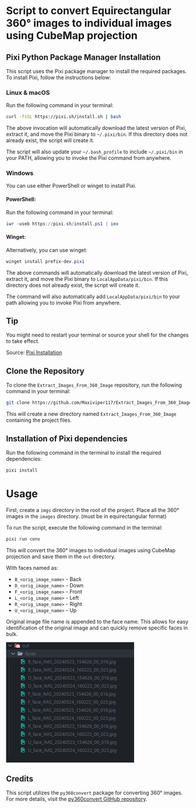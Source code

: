 # Script to convert Equirectangular 360° images to individual images using CubeMap projection

## Pixi Python Package Manager Installation

This script uses the Pixi package manager to install the required packages. To install Pixi, follow the instructions below:

### Linux & macOS

Run the following command in your terminal:

```bash
curl -fsSL https://pixi.sh/install.sh | bash
```

The above invocation will automatically download the latest version of Pixi, extract it, and move the Pixi binary to `~/.pixi/bin`. If this directory does not already exist, the script will create it.

The script will also update your `~/.bash_profile` to include `~/.pixi/bin` in your PATH, allowing you to invoke the Pixi command from anywhere.

### Windows

You can use either PowerShell or winget to install Pixi.

#### PowerShell:

Run the following command in your terminal:

```powershell
iwr -useb https://pixi.sh/install.ps1 | iex
```

#### Winget:

Alternatively, you can use winget:

```powershell
winget install prefix-dev.pixi
```

The above commands will automatically download the latest version of Pixi, extract it, and move the Pixi binary to `LocalAppData/pixi/bin`. If this directory does not already exist, the script will create it.

The command will also automatically add `LocalAppData/pixi/bin` to your path allowing you to invoke Pixi from anywhere.

## Tip

You might need to restart your terminal or source your shell for the changes to take effect.

Source: [Pixi Installation](https://pixi.sh/latest/#installation)


## Clone the Repository

To clone the `Extract_Images_From_360_Image` repository, run the following command in your terminal:

```bash
git clone https://github.com/Maxiviper117/Extract_Images_From_360_Image.git
```

This will create a new directory named `Extract_Images_From_360_Image` containing the project files.

## Installation of Pixi dependencies

Run the following command in the terminal to install the required dependencies:

```powershell
pixi install
```


# Usage

First, create a `imgs` directory in the root of the project. Place all the 360° images in the `images` directory. (must be in equirectangular format)

To run the script, execute the following command in the terminal:

```powershell
pixi run conv
```

This will convert the 360° images to individual images using CubeMap projection and save them in the `out` directory.

With faces named as:
- `B_<orig_image_name>` - Back
- `D_<orig_image_name>` - Down
- `F_<orig_image_name>` - Front
- `L_<orig_image_name>` - Left
- `R_<orig_image_name>` - Right
- `U_<orig_image_name>` - Up

Original image file name is appended to the face name. This allows for easy identification of the original image and can quickly remove specific faces in bulk.

![alt text](/assets/image.png)

## Credits

This script utilizes the `py360convert` package for converting 360° images. For more details, visit the [py360convert GitHub repository](https://github.com/sunset1995/py360convert).

